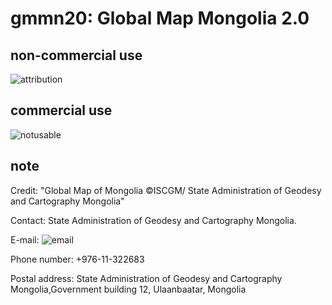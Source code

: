 # gmmn20: Global Map Mongolia 2.0
## non-commercial use
![attribution](https://globalmaps.github.io/globalmaps/attribution.png)
## commercial use
![notusable](https://globalmaps.github.io/globalmaps/notusable.png)

## note
Credit: "Global Map of Mongolia ©ISCGM/ State Administration of Geodesy and Cartography Mongolia"

Contact: State Administration of Geodesy and Cartography Mongolia.

E-mail: ![email](https://www.iscgm.org/gmd/images/email/mongolia.png)

Phone number: +976-11-322683 

Postal address: State Administration of Geodesy and Cartography Mongolia,Government building 12, Ulaanbaatar, Mongolia

